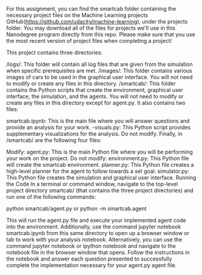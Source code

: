 For this assignment, you can find the smartcab folder containing the necessary project files on the Machine Learning projects GitHub(https://github.com/udacity/machine-learning), under the projects folder. You may download all of the files for projects we'll use in this Nanodegree program directly from this repo. Please make sure that you use the most recent version of project files when completing a project!

This project contains three directories:

/logs/: This folder will contain all log files that are given from the simulation when specific prerequisites are met.
/images/: This folder contains various images of cars to be used in the graphical user interface. You will not need to modify or create any files in this directory.
/smartcab/: This folder contains the Python scripts that create the environment, graphical user interface, the simulation, and the agents. You will not need to modify or create any files in this directory except for agent.py.
It also contains two files:

smartcab.ipynb: This is the main file where you will answer questions and provide an analysis for your work. -visuals.py: This Python script provides supplementary visualizations for the analysis. Do not modify.
Finally, in /smartcab/ are the following four files:

Modify:
agent.py: This is the main Python file where you will be performing your work on the project.
Do not modify:
environment.py: This Python file will create the smartcab environment.
planner.py: This Python file creates a high-level planner for the agent to follow towards a set goal.
simulator.py: This Python file creates the simulation and graphical user interface.
Running the Code
In a terminal or command window, navigate to the top-level project directory smartcab/ (that contains the three project directories) and run one of the following commands:

python smartcab/agent.py or
python -m smartcab.agent

This will run the agent.py file and execute your implemented agent code into the environment. Additionally, use the command jupyter notebook smartcab.ipynb from this same directory to open up a browser window or tab to work with your analysis notebook. Alternatively, you can use the command jupyter notebook or ipython notebook and navigate to the notebook file in the browser window that opens. Follow the instructions in the notebook and answer each question presented to successfully complete the implementation necessary for your agent.py agent file.
